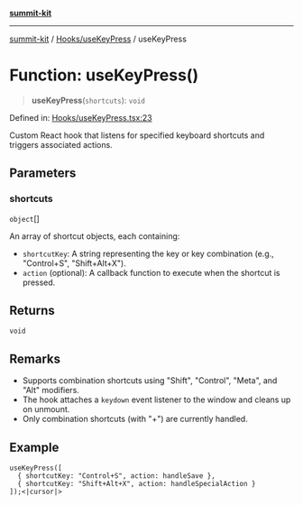 [**summit-kit**](../../../README.md)

***

[summit-kit](../../../modules.md) / [Hooks/useKeyPress](../README.md) / useKeyPress

# Function: useKeyPress()

> **useKeyPress**(`shortcuts`): `void`

Defined in: [Hooks/useKeyPress.tsx:23](https://github.com/andrewgremlich/summit-kit/blob/879fe038da4060c7d5beebe217d6169be640991f/src/react/Hooks/useKeyPress.tsx#L23)

Custom React hook that listens for specified keyboard shortcuts and triggers associated actions.

## Parameters

### shortcuts

`object`[]

An array of shortcut objects, each containing:
  - `shortcutKey`: A string representing the key or key combination (e.g., "Control+S", "Shift+Alt+X").
  - `action` (optional): A callback function to execute when the shortcut is pressed.

## Returns

`void`

## Remarks

- Supports combination shortcuts using "Shift", "Control", "Meta", and "Alt" modifiers.
- The hook attaches a `keydown` event listener to the window and cleans up on unmount.
- Only combination shortcuts (with "+") are currently handled.

## Example

```tsx
useKeyPress([
  { shortcutKey: "Control+S", action: handleSave },
  { shortcutKey: "Shift+Alt+X", action: handleSpecialAction }
]);<|cursor|>
```

